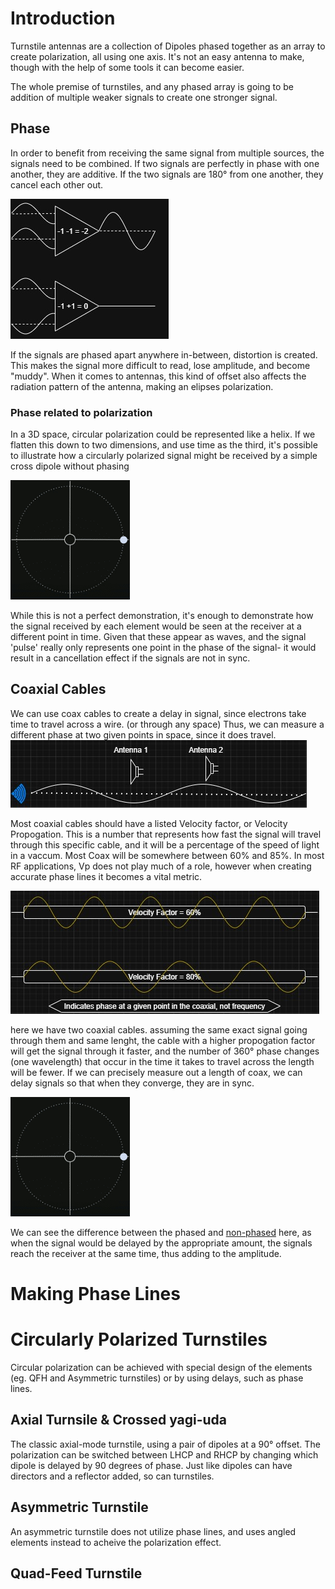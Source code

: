 # Introduction
Turnstile antennas are a collection of Dipoles phased together as an array to create polarization, all using one axis. It's not an easy antenna to make, though with the help of some tools it can become easier.

The whole premise of turnstiles, and any phased array is going to be addition of multiple weaker signals to create one stronger signal.

## Phase
In order to benefit from receiving the same signal from multiple sources, the signals need to be combined. If two signals are perfectly in phase with one another, they are additive. If the two signals are 180° from one another, they cancel each other out. 

![Alt text](./images/mixing.jpg "Combining two signals")

If the signals are phased apart anywhere in-between, distortion is created. This makes the signal more difficult to read, lose amplitude, and become "muddy". When it comes to antennas, this kind of offset also affects the radiation pattern of the antenna, making an elipses polarization.

### Phase related to polarization
In a 3D space, circular polarization could be represented like a helix. If we flatten this down to two dimensions, and use time as the third, it's possible to illustrate how a circularly polarized signal might be received by a simple cross dipole without phasing 

![Alt text](./images/circular_polarization.gif "Circular Polarization")

While this is not a perfect demonstration, it's enough to demonstrate how the signal received by each element would be seen at the receiver at a different point in time.
Given that these appear as waves, and the signal 'pulse' really only represents one point in the phase of the signal- it would result in a cancellation effect if the signals are not in sync.

## Coaxial Cables
We can use coax cables to create a delay in signal, since electrons take time to travel across a wire. (or through any space) Thus, we can measure a different phase at two given points in space, since it does travel. ![Alt text](./images/sampling.jpg "Phase measurement")


Most coaxial cables should have a listed Velocity factor, or Velocity Propogation. This is a number that represents how fast the signal will travel through this specific cable, and it will be a percentage of the speed of light in a vaccum. Most Coax will be somewhere between 60% and 85%. In most RF applications, Vp does not play much of a role, however when creating accurate phase lines it becomes a vital metric.

![Alt text](./images/VF.jpg "Velocity Factor")

here we have two coaxial cables. assuming the same exact signal going through them and same lenght, the cable with a higher propogation factor will get the signal through it faster, and the number of 360° phase changes (one wavelength) that occur in the time it takes to travel across the length will be fewer. If we can precisely measure out a length of coax, we can delay signals so that when they converge, they are in sync. 

![Alt text](./images/phased_circular_polarization.gif "Circular Polarization in Phase")

We can see the difference between the phased and [non-phased](https://github.com/ModderMax/Turnstile?tab=readme-ov-file#phase-related-to-polarization) here, as when the signal would be delayed by the appropriate amount, the signals reach the receiver at the same time, thus adding to the amplitude.

# Making Phase Lines

# Circularly Polarized Turnstiles
Circular polarization can be achieved with special design of the elements (eg. QFH and Asymmetric turnstiles) or by using delays, such as phase lines.
## Axial Turnsile & Crossed yagi-uda
The classic axial-mode turnstile, using a pair of dipoles at a 90° offset. The polarization can be switched between LHCP and RHCP by changing which dipole is delayed by 90 degrees of phase. Just like dipoles can have directors and a reflector added, so can turnstiles.
## Asymmetric Turnstile
An asymmetric turnstile does not utilize phase lines, and uses angled elements instead to acheive the polarization effect.
## Quad-Feed Turnstile
